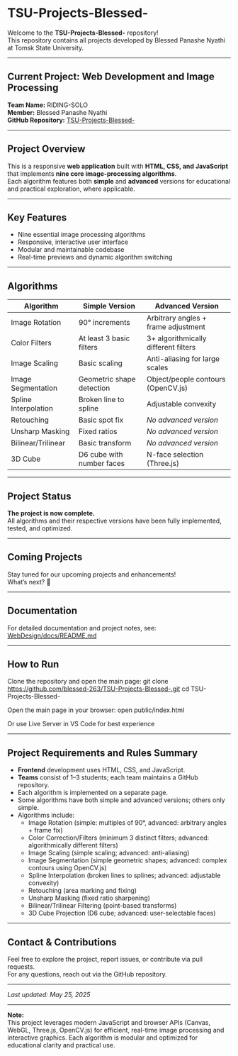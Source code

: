 # TSU-Projects-Blessed-

Welcome to the **TSU-Projects-Blessed-** repository!  
This repository contains all projects developed by Blessed Panashe Nyathi at Tomsk State University.

---

## Current Project: Web Development and Image Processing

**Team Name:** RIDING-SOLO  
**Member:** Blessed Panashe Nyathi  
**GitHub Repository:** [TSU-Projects-Blessed-](https://github.com/blessed-263/TSU-Projects-Blessed-)

---

## Project Overview

This is a responsive **web application** built with **HTML, CSS, and JavaScript** that implements **nine core image-processing algorithms**.  
Each algorithm features both **simple** and **advanced** versions for educational and practical exploration, where applicable.

---

## Key Features

- Nine essential image processing algorithms
- Responsive, interactive user interface
- Modular and maintainable codebase
- Real-time previews and dynamic algorithm switching

---

## Algorithms

| Algorithm            | Simple Version            | Advanced Version                     |
| -------------------- | ------------------------- | ------------------------------------ |
| Image Rotation       | 90° increments            | Arbitrary angles + frame adjustment  |
| Color Filters        | At least 3 basic filters  | 3+ algorithmically different filters |
| Image Scaling        | Basic scaling             | Anti-aliasing for large scales       |
| Image Segmentation   | Geometric shape detection | Object/people contours (OpenCV.js)   |
| Spline Interpolation | Broken line to spline     | Adjustable convexity                 |
| Retouching           | Basic spot fix            | _No advanced version_                |
| Unsharp Masking      | Fixed ratios              | _No advanced version_                |
| Bilinear/Trilinear   | Basic transform           | _No advanced version_                |
| 3D Cube              | D6 cube with number faces | N-face selection (Three.js)          |

---

## Project Status

**The project is now complete.**  
All algorithms and their respective versions have been fully implemented, tested, and optimized.

---

## Coming Projects

Stay tuned for our upcoming projects and enhancements!  
What’s next? 🤔

---

## Documentation

For detailed documentation and project notes, see:  
[WebDesign/docs/README.md](WebDesign/docs/README.md)

---

## How to Run

Clone the repository and open the main page:
git clone https://github.com/blessed-263/TSU-Projects-Blessed-.git
cd TSU-Projects-Blessed-

Open the main page in your browser:
open public/index.html

Or use Live Server in VS Code for best experience

---

## Project Requirements and Rules Summary

- **Frontend** development uses HTML, CSS, and JavaScript.
- **Teams** consist of 1–3 students; each team maintains a GitHub repository.
- Each algorithm is implemented on a separate page.
- Some algorithms have both simple and advanced versions; others only simple.
- Algorithms include:
  - Image Rotation (simple: multiples of 90°, advanced: arbitrary angles + frame fix)
  - Color Correction/Filters (minimum 3 distinct filters; advanced: algorithmically different filters)
  - Image Scaling (simple scaling; advanced: anti-aliasing)
  - Image Segmentation (simple geometric shapes; advanced: complex contours using OpenCV.js)
  - Spline Interpolation (broken lines to splines; advanced: adjustable convexity)
  - Retouching (area marking and fixing)
  - Unsharp Masking (fixed ratio sharpening)
  - Bilinear/Trilinear Filtering (point-based transforms)
  - 3D Cube Projection (D6 cube; advanced: user-selectable faces)

---

## Contact & Contributions

Feel free to explore the project, report issues, or contribute via pull requests.  
For any questions, reach out via the GitHub repository.

---

_Last updated: May 25, 2025_

---

**Note:**  
This project leverages modern JavaScript and browser APIs (Canvas, WebGL, Three.js, OpenCV.js) for efficient, real-time image processing and interactive graphics. Each algorithm is modular and optimized for educational clarity and practical use.
